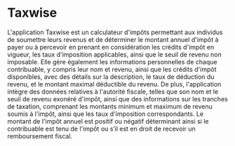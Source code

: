 # Taxwise
L'application Taxwise est un calculateur d'impôts permettant aux individus de soumettre leurs revenus et de déterminer le montant annuel d'impôt à payer ou à percevoir en prenant en considération les crédits d'impôt en vigueur, les taux d'imposition applicables, ainsi que le seuil de revenu non imposable. Elle gère également les informations personnelles de chaque contribuable, y compris leur nom et revenu, ainsi que les crédits d'impôt disponibles, avec des détails sur la description, le taux de déduction du revenu, et le montant maximal déductible du revenu. De plus, l'application intègre des données relatives à l'autorité fiscale, telles que son nom et le seuil de revenu exonéré d'impôt, ainsi que des informations sur les tranches de taxation, comprenant les montants minimum et maximum de revenu soumis à l'impôt, ainsi que les taux d'imposition correspondants. Le montant de l'impôt annuel est positif ou négatif déterminant ainsi si le contribuable est tenu de l'impôt ou s’il est en droit de recevoir un remboursement fiscal.
